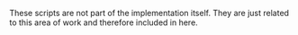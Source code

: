 These scripts are not part of the implementation itself. They are just related to this area of work and therefore included in here.
